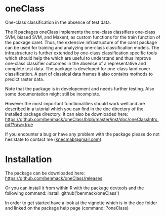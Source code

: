oneClass
========

One-class classification in the absence of test data.

The R packages oneClass implements the one-class classifiers one-class SVM, biased SVM, and Maxent, as custom functions for the train function of the package caret. Thus, the extensive infrastructure of the caret package can be used for training and analyzing one-class classification models. The infrastructure is further extended by one-class classification specific tools which should help the which are useful to understand and thus improve one-class classifier outcomes in the absence of a representative and complete test data. 
The package is developed for one-class land cover classification. A part of classical data frames it also contains mothods to predict raster data.

Note that the package is in developement and needs further testing. Also some documentation might still be incomplete.

However the most important functionalities should work well and are described in a tutorial which you can find in the doc directory of the installed package directory. 
It can also be downloaded here: 
https://github.com/benmack/oneClass/blob/master/inst/doc/oneClassIntro.pdf?raw=true

If you encounter a bug or have any problem with the package please do not hesistate to contact me (knecmab@gmail.com). 


Installation
========
The package can be downloaded here:
https://github.com/benmack/oneClass/releases

Or you can install it from within R with the package devtools and the following command:
install_github('benmack/oneClass')

In order to get started have a look at the vignette which is in the doc folder and linked on the package help page (command: ?oneClass)
